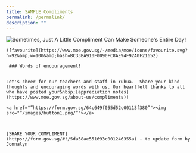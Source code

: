 ```yaml
---
title: SAMPLE Compliments
permalink: /permalink/
description: ""
---
```

![Sometimes, Just A Little Compliment Can Make Someone's Entire Day!](https://www.donemanaps.com/cmsfiles/items/gallery/245_o_1eo1q2k8moskla3e8c1j83rk12i.jpg)
~~~~~~~~~~~~~~~~~~~~~~~~~~~~~~~~~~~~~~~~~~~~~~~
![favourite](https://www.moe.gov.sg/-/media/moe/icons/favourite.svg?h=92&amp;w=100&amp;hash=BC33BA910F0090FC8AE94F92A0F21652)

 ### Words of encouragement!


Let's cheer for our teachers and staff in Yuhua.  Share your kind thoughts and encouraging words with us. Our heartfelt thanks to all who have posted your&nbsp;[appreciation notes](https://www.moe.gov.sg/about-us/compliments)!

<a href="”https://form.gov.sg/64c649f055d52c00113f380”"><img src="”/images/button1.png/”"></a>



[SHARE YOUR COMPLIMENT](https://form.gov.sg/#!/5da58ae551693c001246355a) - to update form by Jonnalyn